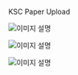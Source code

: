 KSC Paper Upload

![이미지 설명](https://github.com/rollynloll/UVRLAB/tree/main/Paper_Image/KSC_final-image-0.jpg?raw=true)

![이미지 설명](https://github.com/rollynloll/UVRLAB/tree/main/Paper_Image/KSC_final-image-1.jpg?raw=true)

![이미지 설명](https://github.com/rollynloll/UVRLAB/tree/main/Paper_Image/KSC_final-image-2.jpg?raw=true)
